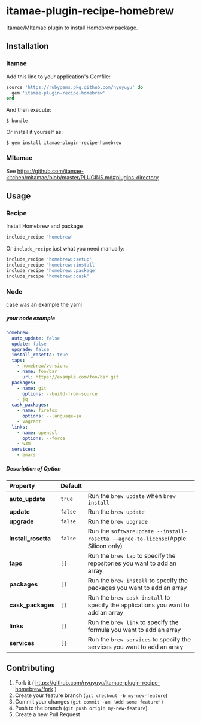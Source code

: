 # itamae-plugin-recipe-homebrew

[Itamae](https://github.com/itamae-kitchen/itamae)/[MItamae](https://github.com/itamae-kitchen/mitamae) plugin to install [Homebrew](https://brew.sh/) package.


## Installation
### Itamae

Add this line to your application's Gemfile:

```ruby
source 'https://rubygems.pkg.github.com/nyuyuyu' do
  gem 'itamae-plugin-recipe-homebrew'
end
```

And then execute:

    $ bundle

Or install it yourself as:

    $ gem install itamae-plugin-recipe-homebrew

### MItamae

See https://github.com/itamae-kitchen/mitamae/blob/master/PLUGINS.md#plugins-directory


## Usage

### Recipe

Install Homebrew and package

```ruby
include_recipe 'homebrew'
```

Or `include_recipe` just what you need manually:

```ruby
include_recipe 'homebrew::setup'
include_recipe 'homebrew::install'
include_recipe 'homebrew::package'
include_recipe 'homebrew::cask'
```

### Node

case was an example the yaml

##### your node example
```yaml
homebrew:
  auto_update: false
  update: false
  upgrade: false
  install_rosetta: true
  taps:
    - homebrew/versions
    - name: foo/bar
      url: https://example.com/foo/bar.git
  packages:
    - name: git
      options: --build-from-source
    - jq
  cask_packages:
    - name: firefox
      options: --language=ja
    - vagrant
  links:
    - name: openssl
      options: --force
    - w3m
  services:
    - emacs
```

##### Description of Option

| Property            | Default |                                                                                   |
|:--------------------|:--------|:----------------------------------------------------------------------------------|
| **auto_update**     | `true`  | Run the `brew update` when `brew install`                                         |
| **update**          | `false` | Run the `brew update`                                                             |
| **upgrade**         | `false` | Run the `brew upgrade`                                                            |
| **install_rosetta** | `false` | Run the `softwareupdate --install-rosetta --agree-to-license`(Apple Silicon only) |
| **taps**            | `[]`    | Run the `brew tap` to specify the repositories you want to add an array           |
| **packages**        | `[]`    | Run the `brew install` to specify the packages you want to add an array           |
| **cask_packages**   | `[]`    | Run the `brew cask install` to specify the applications you want to add an array  |
| **links**           | `[]`    | Run the `brew link` to specify the formula you want to add an array               |
| **services**        | `[]`    | Run the `brew services` to specify the services you want to add an array          |


## Contributing

1. Fork it ( https://github.com/nyuyuyu/itamae-plugin-recipe-homebrew/fork )
2. Create your feature branch (`git checkout -b my-new-feature`)
3. Commit your changes (`git commit -am 'Add some feature'`)
4. Push to the branch (`git push origin my-new-feature`)
5. Create a new Pull Request
